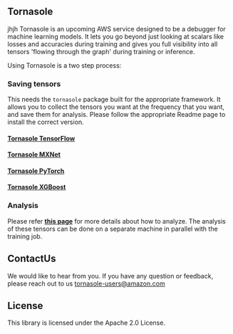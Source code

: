 ## Tornasole
jhjh
Tornasole is an upcoming AWS service designed to be a debugger
for machine learning models. It lets you go beyond just looking
at scalars like losses and accuracies during training and
gives you full visibility into all tensors 'flowing through the graph'
during training or inference.

Using Tornasole is a two step process:

### Saving tensors

This needs the `tornasole` package built for the appropriate framework.
It allows you to collect the tensors you want at the frequency
that you want, and save them for analysis.
Please follow the appropriate Readme page to install the correct version.


#### [Tornasole TensorFlow](docs/tensorflow/README.md)
#### [Tornasole MXNet](docs/mxnet/README.md)
#### [Tornasole PyTorch](docs/pytorch/README.md)
#### [Tornasole XGBoost](docs/xgboost/README.md)

### Analysis
Please refer **[this page](docs/rules/README.md)** for more details about how to analyze.
The analysis of these tensors can be done on a separate machine in parallel with the training job.

## ContactUs
We would like to hear from you. If you have any question or feedback, please reach out to us tornasole-users@amazon.com

## License
This library is licensed under the Apache 2.0 License.
